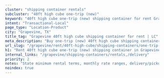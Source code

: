 ```yaml
---
cluster: "shipping container rentals"
subcluster: "40ft high cube one-trip (new)"
keyword: "40ft high cube one-trip (new) shipping container for rent Grapevine, TX"
intent: "Transactional-Local"
page_type: "Location-Product"
city: "Grapevine, TX"
title_tag: "Grapevine 40ft high cube shipping container for rent | LC"
meta_description: "Buy one-trip (new) 40ft high cube shipping container rent with local delivery in Grapevine, TX. LC Container — local Since 2003. Request a fast quote today."
url_slug: "/grapevine/rent/40ft-high-cube/shipping-containers/one-trip-new"
h1: "Rent 40ft high cube one-trip (new) shipping container in Grapevine"
internal_links: "/grapevine/shipping-containers/rentals,/delivery"
priority: 2
notes: "State minimum rental terms, monthly rate ranges, delivery/pickup fees, service area."
noindex: true
---
```


<!-- TODO: Add unique city/inventory copy, images, and internal links here. -->
